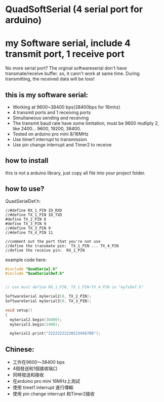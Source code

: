 # QuadSoftSerial (4 serial port for arduino)

# my Software serial, include 4 transmit port, 1 receive port

No more serial port? The orginal softwareserial don't have transmate/receive buffer. so, it cann't work at same time. During transmitting, the received data will be loss!


## this is my software serial: 

- Working at 9600~38400 bps(38400bps for 16mhz) 
- 4 transmit ports and 1 receiving ports 
- Simultaneous sending and receiving 
- The transmit baud rate have some limitation, must be 9600 mutliply 2, like 2400... 9600, 19200, 38400.
- Tested on arduino pro mini 8/16MHz 
- Use timer1 interrupt to transmission 
- Use pin change interrupt and Timer2 to receive

## how to install

this is not a arduino library, just copy all file into your project folder.


## how to use?

QuadSerialDef.h:

    //#define RX_1_PIN IO_RXD
    //#define TX_1_PIN IO_TXD
    #define TX_2_PIN 8
    #define TX_3_PIN 9
    //#define TX_3_PIN 9
    //#define TX_4_PIN 11
    
    //comment out the port that you're not use
    //define the transmate pin:  TX_1_PIN ... TX_4_PIN
    //define the receive pin:  RX_1_PIN    

example code here:

```cpp
#include "QuadSerial.h"
#include "QuadSerialDef.h"


// use must define RX_1_PIN, TX_1_PIN~TX_4_PIN in "myTxDef.h"

SoftwareSerial mySerial2(0, TX_2_PIN);
SoftwareSerial mySerial3(0, TX_3_PIN);

void setup()
{
  mySerial2.begin(38400);
  mySerial3.begin(2400);

  mySerial2.print("22222222220123456789");

```

## Chinese:

- 工作在9600〜38400 bps
- 4個發送和1個接收端口
- 同時發送和接收
- 在arduino pro mini 16MHz上測試
- 使用 timet1 interrupt 進行傳輸
- 使用 pin change interrupt 和Timer2接收
